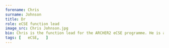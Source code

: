 ```yaml
---
forename: Chris
surname: Johnson
title: Dr
role: eCSE function lead
image_src: Chris Johnson.jpg
bio: Chris is the function lead for the ARCHER2 eCSE programme. He is also a Technical Assessment reviewer.
tags: [   eCSE,   ] 
---
```

